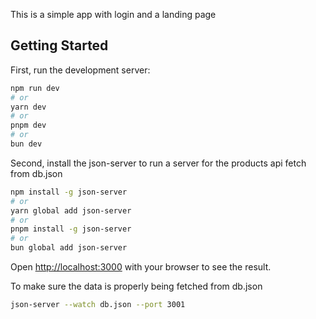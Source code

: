 This is a simple app with login and a landing page

## Getting Started

First, run the development server:

```bash
npm run dev
# or
yarn dev
# or
pnpm dev
# or
bun dev
```

Second, install the json-server to run a server for the products api fetch from db.json

```bash
npm install -g json-server
# or
yarn global add json-server
# or
pnpm install -g json-server
# or
bun global add json-server
```

Open [http://localhost:3000](http://localhost:3000) with your browser to see the result.

To make sure the data is properly being fetched from db.json

```bash
json-server --watch db.json --port 3001
```